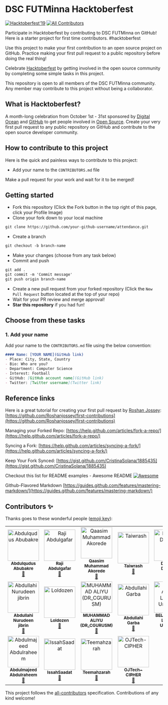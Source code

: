 # DSC FUTMinna Hacktoberfest

[![Hacktoberfest'19](https://img.shields.io/badge/hacktoberfest-2019-yellowgreen)](#)
[![All Contributors](https://img.shields.io/badge/all_contributors-18-orange.svg?style=flat-square)](#contributors)

Participate in Hacktoberfest by contributing to DSC FUTMinna on GitHub! Here is a starter project for first time contributors. #hacktoberfest

Use this project to make your first contribution to an open source project on GitHub. Practice making your first pull request to a public repository before doing the real thing!

Celebrate [Hacktoberfest](https://hacktoberfest.digitalocean.com/) by getting involved in the open source community by completing some simple tasks in this project.

This repository is open to all members of the DSC FUTMinna community. Any member may contribute to this project without being a collaborator.

## What is Hacktoberfest?
A month-long celebration from October 1st - 31st sponsored by [Digital Ocean](https://hacktoberfest.digitalocean.com/) and [GitHub](https://github.com/blog/2433-celebrate-open-source-this-october-with-hacktoberfest) to get people involved in [Open Source](https://github.com/open-source). Create your very first pull request to any public repository on GitHub and contribute to the open source developer community.

## How to contribute to this project
Here is the quick and painless ways to contribute to this project:

* Add your name to the `CONTRIBUTORS.md` file


Make a pull request for your work and wait for it to be merged!

## Getting started
* Fork this repository (Click the Fork button in the top right of this page, click your Profile Image)
* Clone your fork down to your local machine

```markdown
git clone https://github.com/your-github-username/attendance.git
```

* Create a branch

```markdown
git checkout -b branch-name
```

* Make your changes (choose from any task below)
* Commit and push

```markdown
git add .
git commit -m 'Commit message'
git push origin branch-name
```

* Create a new pull request from your forked repository (Click the `New Pull Request` button located at the top of your repo)
* Wait for your PR review and merge approval!
* __Star this repository__ if you had fun!

## Choose from these tasks
### 1. Add your name
Add your name to the `CONTRIBUTORS.md` file using the below convention:

```markdown
#### Name: [YOUR NAME](GitHub link)
- Place: City, State, Country
- Bio: Who are you?
- Department: Computer Science
- Interest: Football
- GitHub: [GitHub account name](GitHub link)
- Twitter: [Twitter username](Twitter link)
```



## Reference links
Here is a great tutorial for creating your first pull request by [Roshan Jossey](https://github.com/Roshanjossey):
[https://github.com/Roshanjossey/first-contributions](https://github.com/Roshanjossey/first-contributions)

Managing your Forked Repo: [https://help.github.com/articles/fork-a-repo/](https://help.github.com/articles/fork-a-repo/)

Syncing a Fork: [https://help.github.com/articles/syncing-a-fork/](https://help.github.com/articles/syncing-a-fork/)

Keep Your Fork Synced: [https://gist.github.com/CristinaSolana/1885435](https://gist.github.com/CristinaSolana/1885435)

Checkout this list for README examples - Awesome README [![Awesome](https://cdn.rawgit.com/sindresorhus/awesome/d7305f38d29fed78fa85652e3a63e154dd8e8829/media/badge.svg)](https://github.com/sindresorhus/awesome)

Github-Flavored Markdown [https://guides.github.com/features/mastering-markdown/](https://guides.github.com/features/mastering-markdown/)

## Contributors ✨

Thanks goes to these wonderful people ([emoji key](https://allcontributors.org/docs/en/emoji-key)):

<!-- ALL-CONTRIBUTORS-LIST:START - Do not remove or modify this section -->
<!-- prettier-ignore -->
<table>
  <tr>
    <td align="center"><a href="https://github.com/Abdulqudus001"><img src="https://avatars1.githubusercontent.com/u/36643967?v=4" width="100px;" alt="Abdulqudus Abubakre"/><br /><sub><b>Abdulqudus Abubakre</b></sub></a><br /><a href="https://github.com/DSCFutminna/attendance/commits?author=Abdulqudus001" title="Documentation">📖</a></td>
    <td align="center"><a href="http://www.thehack.info"><img src="https://avatars3.githubusercontent.com/u/30292855?v=4" width="100px;" alt="Raji Abdulgafar"/><br /><sub><b>Raji Abdulgafar</b></sub></a><br /><a href="https://github.com/DSCFutminna/attendance/commits?author=abdulgaphy" title="Documentation">📖</a></td>
    <td align="center"><a href="https://github.com/Orientales"><img src="https://avatars2.githubusercontent.com/u/35339083?v=4" width="100px;" alt="Qaasim Muhammad Akorede"/><br /><sub><b>Qaasim Muhammad Akorede</b></sub></a><br /><a href="https://github.com/DSCFutminna/attendance/commits?author=Orientales" title="Documentation">📖</a></td>
    <td align="center"><a href="https://github.com/Taiwrash"><img src="https://avatars3.githubusercontent.com/u/49725691?v=4" width="100px;" alt="Taiwrash"/><br /><sub><b>Taiwrash</b></sub></a><br /><a href="https://github.com/DSCFutminna/attendance/commits?author=Taiwrash" title="Documentation">📖</a></td>
    <td align="center"><a href="http://diretnandomnan.webnode.com"><img src="https://avatars3.githubusercontent.com/u/23453888?v=4" width="100px;" alt="Diretnan Domnan"/><br /><sub><b>Diretnan Domnan</b></sub></a><br /><a href="https://github.com/DSCFutminna/attendance/commits?author=deven96" title="Documentation">📖</a></td>
    <td align="center"><a href="http://mensaah.github.io"><img src="https://avatars3.githubusercontent.com/u/24734308?v=4" width="100px;" alt="Mmadu Manasseh"/><br /><sub><b>Mmadu Manasseh</b></sub></a><br /><a href="https://github.com/DSCFutminna/attendance/commits?author=MeNsaaH" title="Documentation">📖</a></td>
    <td align="center"><a href="https://github.com/kharljordan"><img src="https://avatars3.githubusercontent.com/u/56846597?v=4" width="100px;" alt="Kharl Jordan"/><br /><sub><b>Kharl Jordan</b></sub></a><br /><a href="https://github.com/DSCFutminna/attendance/commits?author=kharljordan" title="Documentation">📖</a></td>
  </tr>
  <tr>
    <td align="center"><a href="https://github.com/GeneralXS"><img src="https://avatars3.githubusercontent.com/u/36812867?v=4" width="100px;" alt="Abdullahi Nurudeen jibrin"/><br /><sub><b>Abdullahi Nurudeen jibrin</b></sub></a><br /><a href="https://github.com/DSCFutminna/attendance/commits?author=GeneralXS" title="Documentation">📖</a></td>
    <td align="center"><a href="https://github.com/Loldozen"><img src="https://avatars2.githubusercontent.com/u/56772631?v=4" width="100px;" alt="Loldozen"/><br /><sub><b>Loldozen</b></sub></a><br /><a href="https://github.com/DSCFutminna/attendance/commits?author=Loldozen" title="Documentation">📖</a></td>
    <td align="center"><a href="https://github.com/cgurusm"><img src="https://avatars1.githubusercontent.com/u/33236122?v=4" width="100px;" alt="MUHAMMAD ALIYU (DR_CGURUSM)"/><br /><sub><b>MUHAMMAD ALIYU (DR_CGURUSM)</b></sub></a><br /><a href="https://github.com/DSCFutminna/attendance/commits?author=cgurusm" title="Documentation">📖</a></td>
    <td align="center"><a href="https://github.com/Ghost-abg"><img src="https://avatars2.githubusercontent.com/u/50121399?v=4" width="100px;" alt="Abdullahi Garba"/><br /><sub><b>Abdullahi Garba</b></sub></a><br /><a href="https://github.com/DSCFutminna/attendance/commits?author=Ghost-abg" title="Documentation">📖</a></td>
    <td align="center"><a href="https://github.com/ItzAboki"><img src="https://avatars3.githubusercontent.com/u/50954176?v=4" width="100px;" alt="BELLO Adeiza Luqman Ungwaha"/><br /><sub><b>BELLO Adeiza Luqman Ungwaha</b></sub></a><br /><a href="https://github.com/DSCFutminna/attendance/commits?author=ItzAboki" title="Documentation">📖</a></td>
    <td align="center"><a href="https://github.com/oyeyipo45"><img src="https://avatars1.githubusercontent.com/u/51447719?v=4" width="100px;" alt="Damilola Emmanuel Oyeyipo"/><br /><sub><b>Damilola Emmanuel Oyeyipo</b></sub></a><br /><a href="https://github.com/DSCFutminna/attendance/commits?author=oyeyipo45" title="Documentation">📖</a></td>
    <td align="center"><a href="http://consolelab.cf"><img src="https://avatars1.githubusercontent.com/u/32968202?v=4" width="100px;" alt="Abdul Console"/><br /><sub><b>Abdul Console</b></sub></a><br /><a href="https://github.com/DSCFutminna/attendance/commits?author=AbdulConsole" title="Documentation">📖</a></td>
  </tr>
  <tr>
    <td align="center"><a href="https://github.com/mejtfk"><img src="https://avatars1.githubusercontent.com/u/29029321?v=4" width="100px;" alt="Abdulmajeed Abdulraheem"/><br /><sub><b>Abdulmajeed Abdulraheem</b></sub></a><br /><a href="https://github.com/DSCFutminna/attendance/commits?author=mejtfk" title="Documentation">📖</a></td>
    <td align="center"><a href="https://github.com/IssahSaadat"><img src="https://avatars0.githubusercontent.com/u/36306895?v=4" width="100px;" alt="IssahSaadat"/><br /><sub><b>IssahSaadat</b></sub></a><br /><a href="https://github.com/DSCFutminna/attendance/commits?author=IssahSaadat" title="Documentation">📖</a></td>
    <td align="center"><a href="https://github.com/Teemahzarah"><img src="https://avatars1.githubusercontent.com/u/36327583?v=4" width="100px;" alt="Teemahzarah"/><br /><sub><b>Teemahzarah</b></sub></a><br /><a href="https://github.com/DSCFutminna/attendance/commits?author=Teemahzarah" title="Documentation">📖</a></td>
    <td align="center"><a href="https://github.com/OJTech-CIPHER"><img src="https://avatars3.githubusercontent.com/u/56967540?v=4" width="100px;" alt="OJTech-CIPHER"/><br /><sub><b>OJTech-CIPHER</b></sub></a><br /><a href="https://github.com/DSCFutminna/attendance/commits?author=OJTech-CIPHER" title="Documentation">📖</a></td>
  </tr>
</table>

<!-- ALL-CONTRIBUTORS-LIST:END -->

This project follows the [all-contributors](https://github.com/all-contributors/all-contributors) specification. Contributions of any kind welcome!